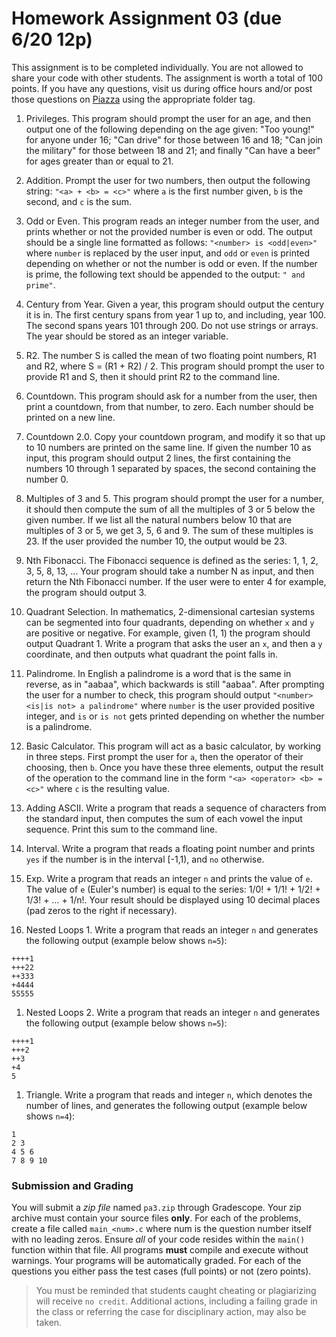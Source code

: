 # Homework Assignment 03 (due 6/20 12p)

This assignment is to be completed individually.  You are not allowed to share your code with other students.  The assignment is worth a total of 100 points.  If you have any questions, visit us during office hours and/or post those questions on [Piazza](https://piazza.com) using the appropriate folder tag.

1. Privileges.  This program should prompt the user for an age, and then output one of the following depending on the age given: "Too young!" for anyone under 16; "Can drive" for those between 16 and 18; "Can join the military" for those between 18 and 21; and finally "Can have a beer" for ages greater than or equal to 21. 

1. Addition.  Prompt the user for two numbers, then output the following string: `"<a> + <b> = <c>"` where `a` is the first number given, `b` is the second, and `c` is the sum.

1. Odd or Even.  This program reads an integer number from the user, and prints whether or not the provided number is even or odd.  The output should be a single line formatted as follows: `"<number> is <odd|even>"` where `number` is replaced by the user input, and `odd` or `even` is printed depending on whether or not the number is odd or even.  If the number is prime, the following text should be appended to the output: `" and prime"`.

1. Century from Year.  Given a year, this program should output the century it is in.  The first century spans from year 1 up to, and including, year 100.  The second spans years 101 through 200.  Do not use strings or arrays.  The year should be stored as an integer variable.

1. R2.  The number S is called the mean of two floating point numbers, R1 and R2, where S = (R1 + R2) / 2.  This program should prompt the user to provide R1 and S, then it should print R2 to the command line.

1. Countdown.  This program should ask for a number from the user, then print a countdown, from that number, to zero.  Each number should be printed on a new line.

1. Countdown 2.0.  Copy your countdown program, and modify it so that up to 10 numbers are printed on the same line. 
If given the number 10 as input, this program should output 2 lines, the first containing the numbers 10 through 1 separated by spaces, the second containing the number 0.

1. Multiples of 3 and 5.  This program should prompt the user for a number, it should then compute the sum of all the multiples of 3 or 5 below the given number.  If we list all the natural numbers below 10 that are multiples of 3 or 5, we get 3, 5, 6 and 9.  The sum of these multiples is 23.  If the user provided the number 10, the output would be 23.

1. Nth Fibonacci.  The Fibonacci sequence is defined as the series: 1, 1, 2, 3, 5, 8, 13, ... Your program should take a number N as input, and then return the Nth Fibonacci number.  If the user were to enter 4 for example, the program should output 3.

1. Quadrant Selection.  In mathematics, 2-dimensional cartesian systems can be segmented into four quadrants, depending on whether `x` and `y` are positive or negative. For example, given (1, 1) the program should output Quadrant 1.  Write a program that asks the user an `x`, and then a `y` coordinate, and then outputs what quadrant the point falls in.

1. Palindrome.  In English a palindrome is a word that is the same in reverse, as in "aabaa", which backwards is still "aabaa".  After prompting the user for a number to check, this program should output `"<number> <is|is not> a palindrome"` where `number` is the user provided positive integer, and `is` or `is not` gets printed depending on whether the number is a palindrome.

1. Basic Calculator.  This program will act as a basic calculator, by working in three steps.  First prompt the user for `a`, then the operator of their choosing, then `b`.  Once you have these three elements, output the result of the operation to the command line in the form `"<a> <operator> <b> = <c>"` where `c` is the resulting value.

1. Adding ASCII.  Write a program that reads a sequence of characters from the standard input, then computes the sum of each vowel the input sequence.  Print this sum to the command line.

1. Interval.  Write a program that reads a floating point number and prints `yes` if the number is in the interval [-1,1), and `no` otherwise.

1. Exp.  Write a program that reads an integer `n` and prints the value of `e`.  The value of `e` (Euler's number) is equal to the series: 1/0! + 1/1! + 1/2! + 1/3! + ... + 1/n!.   Your result should be displayed using 10 decimal places (pad zeros to the right if necessary).

1. Nested Loops 1.  Write a program that reads an integer `n` and generates the following output (example below shows `n=5`):
```
++++1
+++22
++333
+4444
55555
```

1. Nested Loops 2.  Write a program that reads an integer `n` and generates the following output (example below shows `n=5`):
```
++++1
+++2
++3
+4
5
```

1. Triangle.  Write a program that reads and integer `n`, which denotes the number of lines, and generates the following output (example below shows `n=4`):
```
1
2 3
4 5 6
7 8 9 10
```

### Submission and Grading
You will submit a *zip file* named `pa3.zip` through Gradescope.  Your zip archive must contain your source files **only**.  For each of the problems, create a file called `main_<num>.c` where num is the question number itself with no leading zeros.  Ensure *all* of your code resides within the `main()` function within that file.  All programs **must** compile and execute without warnings.  Your programs will be automatically graded.  For each of the questions you either pass the test cases (full points) or not (zero points).

> You must be reminded that students caught cheating or plagiarizing will receive `no credit`.  Additional actions, including a failing grade in the class or referring the case for disciplinary action, may also be taken.
